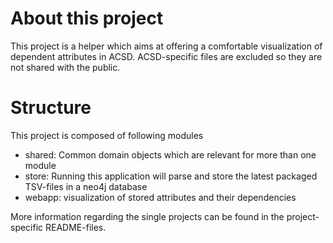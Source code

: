 # About this project
This project is a helper which aims at offering a comfortable visualization
of dependent attributes in ACSD.
ACSD-specific files are excluded so they are not shared with the public.

# Structure
This project is composed of following modules
* shared: Common domain objects which are relevant for more than one module
* store: Running this application will parse and store the latest packaged
TSV-files in a neo4j database
* webapp: visualization of stored attributes and their dependencies

More information regarding the single projects can be found
in the project-specific README-files.